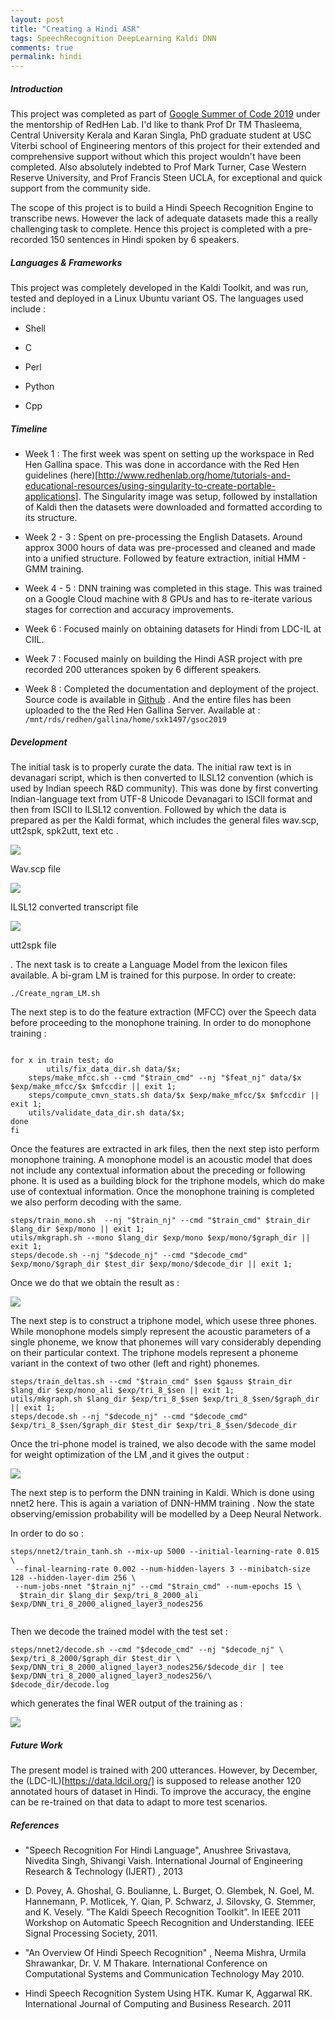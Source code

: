 ```yaml
---
layout: post
title: "Creating a Hindi ASR"
tags: SpeechRecognition DeepLearning Kaldi DNN
comments: true
permalink: hindi
---
```


##### Introduction

This project was completed as part of [Google Summer of Code 2019](https://summerofcode.withgoogle.com/projects/#6492594211651584) under the mentorship of RedHen Lab. I'd like to thank Prof Dr TM
Thasleema, Central University Kerala and Karan Singla, PhD graduate student at USC Viterbi school of Engineering mentors of this project for their extended and comprehensive support without which this project wouldn't have been completed. Also absolutely indebted to Prof Mark Turner, Case Western Reserve University, and Prof Francis Steen UCLA, for exceptional and quick support from the community side.

The scope of this project is to build a Hindi Speech Recognition Engine to transcribe news. However the lack of adequate datasets made this a really challenging task to complete. Hence this project is completed with a pre-recorded 150 sentences in Hindi spoken by 6 speakers. 


##### Languages & Frameworks

This project was completely developed in the Kaldi Toolkit, and was run, tested and deployed in a Linux Ubuntu variant OS. The languages used include : 

* Shell

* C 

* Perl

* Python

* Cpp


##### Timeline

* Week 1 : The first week was spent on setting up the workspace in Red Hen Gallina space. This was done in accordance with the Red Hen guidelines (here)[http://www.redhenlab.org/home/tutorials-and-educational-resources/using-singularity-to-create-portable-applications]. The Singularity image was setup, followed by installation of Kaldi then the datasets were downloaded and formatted according to its structure. 

* Week 2 - 3 : Spent on pre-processing the English Datasets. Around approx 3000 hours of data was pre-processed and cleaned and made into a unified structure. Followed by feature extraction, initial HMM - GMM training. 

* Week 4 - 5 : DNN training was completed in this stage. This was trained on a Google Cloud machine with 8 GPUs and has to re-iterate various stages for correction and accuracy improvements. 

* Week 6 : Focused mainly on obtaining datasets for Hindi from LDC-IL at CIIL. 

* Week 7 : Focused mainly on building the Hindi ASR project with pre recorded 200 utterances spoken by 6 different speakers. 

* Week 8 : Completed the documentation and deployment of the project. Source code is available in [Github](https://github.com/shaheenkdr/gsoc2019/) . And the entire files has been uploaded to the the Red Hen Gallina Server. Available at :
`/mnt/rds/redhen/gallina/home/sxk1497/gsoc2019`

##### Development

The initial task is to properly curate the data. The initial raw text is in devanagari script, which is then converted to ILSL12 convention (which is used by Indian speech R&D community). This was done by first converting Indian-language text from UTF-8 Unicode Devanagari to ISCII format and then from ISCII to ILSL12 convention. Followed by which the data is prepared as per the Kaldi format, which includes the general files wav.scp, utt2spk, spk2utt, text etc . 

<img src="https://raw.githubusercontent.com/shaheenkdr/GSoC2019/master/hindi/hindi.png">

Wav.scp file

<img src="https://raw.githubusercontent.com/shaheenkdr/GSoC2019/master/hindi/trans.png">

ILSL12 converted transcript file

<img src="https://raw.githubusercontent.com/shaheenkdr/GSoC2019/master/hindi/utt2spk.png">

utt2spk file

. The next task is to create a Language Model from the lexicon files available. A bi-gram LM is trained for this purpose. In order to create:  

```
./Create_ngram_LM.sh 
```

The next step is to do the feature extraction (MFCC) over the Speech data before proceeding to the monophone training. In order to do monophone training : 

```

for x in train test; do 
        utils/fix_data_dir.sh data/$x;
	steps/make_mfcc.sh --cmd "$train_cmd" --nj "$feat_nj" data/$x $exp/make_mfcc/$x $mfccdir || exit 1;
 	steps/compute_cmvn_stats.sh data/$x $exp/make_mfcc/$x $mfccdir || exit 1;
	utils/validate_data_dir.sh data/$x;
done
fi

```
Once the features are extracted in ark files, then the next step isto perform monophone training. A monophone model is an acoustic model that does not include any contextual information about the preceding or following phone. It is used as a building block for the triphone models, which do make use of contextual information. Once the monophone training is completed we also perform decoding with the same. 

```
steps/train_mono.sh  --nj "$train_nj" --cmd "$train_cmd" $train_dir $lang_dir $exp/mono || exit 1; 
utils/mkgraph.sh --mono $lang_dir $exp/mono $exp/mono/$graph_dir || exit 1;
steps/decode.sh --nj "$decode_nj" --cmd "$decode_cmd" $exp/mono/$graph_dir $test_dir $exp/mono/$decode_dir || exit 1;

```

Once we do that we obtain the result as : 

<img src="https://raw.githubusercontent.com/shaheenkdr/GSoC2019/master/hindi/mono_decode.png">

The next step is to construct a triphone model, which usese three phones. While monophone models simply represent the acoustic parameters of a single phoneme, we know that phonemes will vary considerably depending on their particular context. The triphone models represent a phoneme variant in the context of two other (left and right) phonemes.

```
steps/train_deltas.sh --cmd "$train_cmd" $sen $gauss $train_dir $lang_dir $exp/mono_ali $exp/tri_8_$sen || exit 1; 
utils/mkgraph.sh $lang_dir $exp/tri_8_$sen $exp/tri_8_$sen/$graph_dir || exit 1;
steps/decode.sh --nj "$decode_nj" --cmd "$decode_cmd"  $exp/tri_8_$sen/$graph_dir $test_dir $exp/tri_8_$sen/$decode_dir 

```

Once the tri-phone model is trained, we also decode with the same model for weight optimization of the LM ,and it gives the output : 

<img src="https://raw.githubusercontent.com/shaheenkdr/GSoC2019/master/hindi/tri_decode.png">

The next step is to perform the DNN training in Kaldi. Which is done using nnet2 here. This is again a variation of DNN-HMM training . Now the state observing/emission probability will be modelled by a Deep Neural Network.

In order to do so : 

```
steps/nnet2/train_tanh.sh --mix-up 5000 --initial-learning-rate 0.015 \
 --final-learning-rate 0.002 --num-hidden-layers 3 --minibatch-size 128 --hidden-layer-dim 256 \
 --num-jobs-nnet "$train_nj" --cmd "$train_cmd" --num-epochs 15 \
  $train_dir $lang_dir $exp/tri_8_2000_ali $exp/DNN_tri_8_2000_aligned_layer3_nodes256
  
  ```
  
  Then we decode the trained model with the test set : 
  
  ```
  steps/nnet2/decode.sh --cmd "$decode_cmd" --nj "$decode_nj" \
 $exp/tri_8_2000/$graph_dir $test_dir \
  $exp/DNN_tri_8_2000_aligned_layer3_nodes256/$decode_dir | tee $exp/DNN_tri_8_2000_aligned_layer3_nodes256/\
  $decode_dir/decode.log
  
  ```

which generates the final WER output of the training as : 

<img src="https://raw.githubusercontent.com/shaheenkdr/GSoC2019/master/hindi/dnn_decode.png">

##### Future Work

The present model is trained with 200 utterances. However, by December, the (LDC-IL)[https://data.ldcil.org/] is supposed to release another 120 annotated hours of dataset in Hindi. To improve the accuracy, the engine can be re-trained on that data to adapt to more test scenarios. 


##### References 

* "Speech Recognition For Hindi Language", Anushree Srivastava, Nivedita Singh, Shivangi Vaish. International Journal of Engineering Research & Technology (IJERT) , 2013

*  D. Povey, A. Ghoshal, G. Boulianne, L. Burget, O. Glembek, N. Goel, M. Hannemann, P.
Motlicek, Y. Qian, P. Schwarz, J. Silovsky, G. Stemmer, and K. Vesely. ”The Kaldi Speech
Recognition Toolkit”. In IEEE 2011 Workshop on Automatic Speech Recognition and
Understanding. IEEE Signal Processing Society, 2011.

* "An Overview Of Hindi Speech Recognition" , Neema Mishra, Urmila Shrawankar, Dr. V. M Thakare. International Conference on Computational Systems and Communication Technology May 2010.

* Hindi Speech Recognition System Using HTK.  Kumar K, Aggarwal RK. International Journal of Computing and Business Research. 2011

